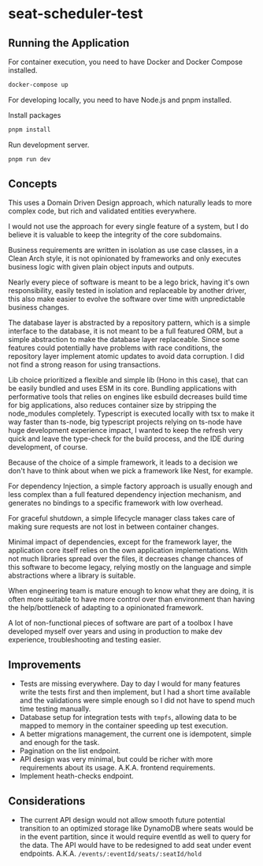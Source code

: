 # seat-scheduler-test

## Running the Application

For container execution, you need to have Docker and Docker Compose installed.

```bash
docker-compose up
```

For developing locally, you need to have Node.js and pnpm installed.

Install packages 

```bash
pnpm install
```

Run development server.

```bash
pnpm run dev
```

## Concepts

This uses a Domain Driven Design approach, which naturally leads to more complex code, but rich and validated entities everywhere.

I would not use the approach for every single feature of a system, but I do believe it is valuable to keep the integrity of the core subdomains.

Business requirements are written in isolation as use case classes, in a Clean Arch style, it is not opinionated by frameworks and only executes business logic with given plain object inputs and outputs.

Nearly every piece of software is meant to be a lego brick, having it's own responsibility, easily tested in isolation and replaceable by another driver, this also make easier to evolve the software over time with unpredictable business changes.

The database layer is abstracted by a repository pattern, which is a simple interface to the database, it is not meant to be a full featured ORM, but a simple abstraction to make the database layer replaceable. Since some features could potentially have problems with race conditions, the repository layer implement atomic updates to avoid data corruption. I did not find a strong reason for using transactions.

Lib choice prioritized a flexible and simple lib (Hono in this case), that can be easily bundled and uses ESM in its core. Bundling applications with performative tools that relies on engines like esbuild decreases build time for big applications, also reduces container size by stripping the node_modules completely. Typescript is executed locally with tsx to make it way faster than ts-node, big typescript projects relying on ts-node have huge development experience impact, I wanted to keep the refresh very quick and leave the type-check for the build process, and the IDE during development, of course.

Because of the choice of a simple framework, it leads to a decision we don't have to think about when we pick a framework like Nest, for example.

For dependency Injection, a simple factory approach is usually enough and less complex than a full featured dependency injection mechanism, and generates no bindings to a specific framework with low overhead.

For graceful shutdown, a simple lifecycle manager class takes care of making sure requests are not lost in between container changes.

Minimal impact of dependencies, except for the framework layer, the application core itself relies on the own application implementations. With not much libraries spread over the files, it decreases change chances of this software to become legacy, relying mostly on the language and simple abstractions where a library is suitable.

When engineering team is mature enough to know what they are doing, it is often more suitable to have more control over than environment than having the help/bottleneck of adapting to a opinionated framework.

A lot of non-functional pieces of software are part of a toolbox I have developed myself over years and using in production to make dev experience, troubleshooting and testing easier.

## Improvements

- Tests are missing everywhere. Day to day I would for many features write the tests first and then implement, but I had a short time available and the validations were simple enough so I did not have to spend much time testing manually.
- Database setup for integration tests with `tmpfs`, allowing data to be mapped to memory in the container speeding up test execution.
- A better migrations management, the current one is idempotent, simple and enough for the task.
- Pagination on the list endpoint.
- API design was very minimal, but could be richer with more requirements about its usage. A.K.A. frontend requirements.
- Implement heath-checks endpoint.

## Considerations

- The current API design would not allow smooth future potential transition to an optimized storage like DynamoDB where seats would be in the event partition, since it would require eventId as well to query for the data. The API would have to be redesigned to add seat under event endpoints. A.K.A. `/events/:eventId/seats/:seatId/hold`
